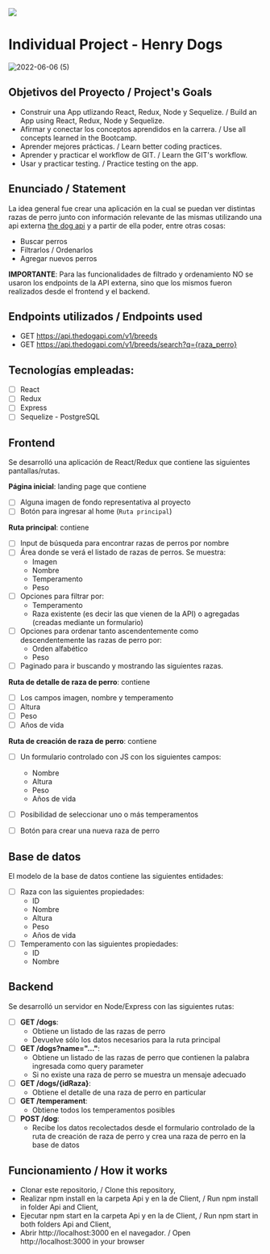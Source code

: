<p align='left'>
    <img src='https://static.wixstatic.com/media/85087f_0d84cbeaeb824fca8f7ff18d7c9eaafd~mv2.png/v1/fill/w_160,h_30,al_c,q_85,usm_0.66_1.00_0.01/Logo_completo_Color_1PNG.webp' </img>
</p>

# Individual Project - Henry Dogs

![2022-06-06 (5)](https://user-images.githubusercontent.com/96741070/172275241-434ff75b-91b8-488c-8887-1b45ed35a4dc.png)


## Objetivos del Proyecto / Project's Goals

- Construir una App utlizando React, Redux, Node y Sequelize. / Build an App using React, Redux, Node y Sequelize.
- Afirmar y conectar los conceptos aprendidos en la carrera. / Use all concepts learned in the Bootcamp.
- Aprender mejores prácticas. / Learn better coding practices.
- Aprender y practicar el workflow de GIT. / Learn the GIT's workflow.
- Usar y practicar testing. / Practice testing on the app.

## Enunciado / Statement

La idea general fue crear una aplicación en la cual se puedan ver distintas razas de perro junto con información relevante de las mismas utilizando una api externa [the dog api](https://thedogapi.com/) y a partir de ella poder, entre otras cosas:

  - Buscar perros
  - Filtrarlos / Ordenarlos
  - Agregar nuevos perros

__IMPORTANTE__: Para las funcionalidades de filtrado y ordenamiento NO se usaron los endpoints de la API externa, sino que los mismos fueron realizados desde el frontend y el backend.

## Endpoints utilizados / Endpoints used

  - GET https://api.thedogapi.com/v1/breeds
  - GET https://api.thedogapi.com/v1/breeds/search?q={raza_perro}

## Tecnologías empleadas:
- [ ] React
- [ ] Redux
- [ ] Express
- [ ] Sequelize - PostgreSQL

## Frontend

Se desarrolló una aplicación de React/Redux que contiene las siguientes pantallas/rutas.

__Página inicial__: landing page que contiene
- [ ] Alguna imagen de fondo representativa al proyecto
- [ ] Botón para ingresar al home (`Ruta principal`)

__Ruta principal__: contiene
- [ ] Input de búsqueda para encontrar razas de perros por nombre
- [ ] Área donde se verá el listado de razas de perros. Se muestra:
  - Imagen
  - Nombre
  - Temperamento
  - Peso
- [ ] Opciones para filtrar por:
    - Temperamento 
    - Raza existente (es decir las que vienen de la API) o agregadas (creadas mediante un formulario)
- [ ] Opciones para ordenar tanto ascendentemente como descendentemente las razas de perro por:
    - Orden alfabético 
    - Peso
- [ ] Paginado para ir buscando y mostrando las siguientes razas.

__Ruta de detalle de raza de perro__: contiene
- [ ] Los campos imagen, nombre y temperamento
- [ ] Altura
- [ ] Peso
- [ ] Años de vida

__Ruta de creación de raza de perro__: contiene
- [ ] Un formulario controlado con JS con los siguientes campos:
  - Nombre
  - Altura
  - Peso
  - Años de vida
- [ ] Posibilidad de seleccionar uno o más temperamentos
- [ ] Botón para crear una nueva raza de perro

 
## Base de datos

El modelo de la base de datos contiene las siguientes entidades:

- [ ] Raza con las siguientes propiedades:
  - ID
  - Nombre
  - Altura
  - Peso
  - Años de vida
- [ ] Temperamento con las siguientes propiedades:
  - ID
  - Nombre


## Backend

Se desarrolló un servidor en Node/Express con las siguientes rutas:

- [ ] __GET /dogs__:
  - Obtiene un listado de las razas de perro
  - Devuelve sólo los datos necesarios para la ruta principal
- [ ] __GET /dogs?name="..."__:
  - Obtiene un listado de las razas de perro que contienen la palabra ingresada como query parameter
  - Si no existe una raza de perro se muestra un mensaje adecuado
- [ ] __GET /dogs/{idRaza}__:
  - Obtiene el detalle de una raza de perro en particular
- [ ] __GET /temperament__:
  - Obtiene todos los temperamentos posibles
- [ ] __POST /dog__:
  - Recibe los datos recolectados desde el formulario controlado de la ruta de creación de raza de perro y crea una raza de perro en la base de datos
 
## Funcionamiento / How it works
* Clonar este repositorio, / Clone this repository,
* Realizar npm install en la carpeta Api y en la de Client, / Run npm install in folder Api and Client,
* Ejecutar npm start en la carpeta Api y en la de Client, / Run npm start in both folders Api and Client,
* Abrir http://localhost:3000 en el navegador. / Open http://localhost:3000 in your browser
